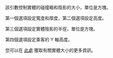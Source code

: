該引數控制實體的碰撞箱和陰影的大小，單位是方塊。

第一個選項設定寬度和厚度，第二個選項設定高度。

第三個選項設定實體陰影的半徑，單位是方塊。

第四個選項設定乘客的 Y 軸高度。
 
您可以在 [此處](https://mcreator.net/wiki/entity-model-sizes) 獲取有關實體大小的更多資訊。